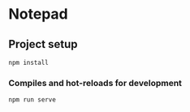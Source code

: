 # Notepad

## Project setup
```
npm install
```

### Compiles and hot-reloads for development
```
npm run serve
```
